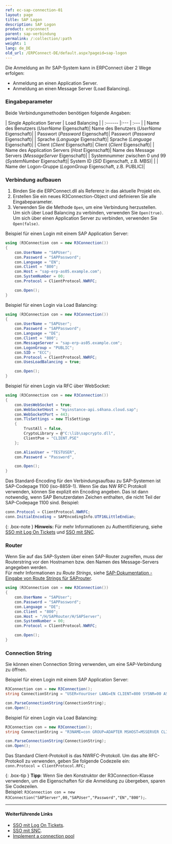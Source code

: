 ```yaml
---
ref: ec-sap-connection-01
layout: page
title: SAP Logon
description: SAP Logon
product: erpconnect
parent: sap-verbindung
permalink: /:collection/:path
weight: 1
lang: de_DE
old_url: /ERPConnect-DE/default.aspx?pageid=sap-logon
---
```


Die Anmeldung an Ihr SAP-System kann in ERPConnect über 2 Wege erfolgen:
- Anmeldung an einen Application Server.
- Anmeldung an einen Message Server (Load Balancing).

### Eingabeparameter

Beide Verbindungsmethoden benötigen folgende Angaben:

| Single Application Server | Load Balancing |
| :------ |:--- | :--- |
| Name des Benutzers (*UserName* Eigenschaft)| Name des Benutzers (*UserName* Eigenschaft)|
| Passwort (*Password* Eigenschaft)| Passwort (*Password* Eigenschaft)|
| Sprache (*Language* Eigenschaft)| Sprache (*Language* Eigenschaft)|
| Client (*Client* Eigenschaft)| Client (*Client* Eigenschaft)|
| Name des Application Servers (*Host* Eigenschaft)| Name des Message Servers (*MessageServer* Eigenschaft)|
| Systemnummer zwischen 0 und 99 (*SystemNumber* Eigenschaft)| System ID (*SID* Eigenschaft, z.B. MBS)|
| | Name der Logon-Gruppe (*LogonGroup* Eigenschaft, z.B. PUBLIC)|


### Verbindung aufbauen

1. Binden Sie die ERPConnect.dll als Referenz in das aktuelle Projekt ein. 
2. Erstellen Sie ein neues R3Connection-Object und definieren Sie alle Eingabeparameter.
3. Verwenden Sie die Methode `Open`, um eine Verbindung herzustellen. <br>
Um sich über Load Balancing zu verbinden, verwenden Sie `Open(true)`. Um sich über einen Application Server zu verbinden, verwenden Sie `Open(false)`.

Beispiel für einen Login mit einem SAP Application Server:

```csharp
using (R3Connection con = new R3Connection())
{
    con.UserName = "SAPUser";
    con.Password = "SAPPassword";
    con.Language = "EN";
    con.Client = "800";
    con.Host = "sap-erp-as05.example.com";
    con.SystemNumber = 00;
    con.Protocol = ClientProtocol.NWRFC;

    con.Open();
}
```

Beispiel für einen Login via Load Balancing:

```csharp
using (R3Connection con = new R3Connection())
{
    con.UserName = "SAPUser";
    con.Password = "SAPPassword";
    con.Language = "DE";
    con.Client = "800";
    con.MessageServer = "sap-erp-as05.example.com";
    con.LogonGroup = "PUBLIC";
    con.SID = "ECC";
    con.Protocol = ClientProtocol.NWRFC;
    con.UsesLoadBalancing = true;

    con.Open();
}
```

Beispiel für einen Login via RFC über WebSocket:

```csharp
using (R3Connection con = new R3Connection())
{
    con.UsesWebSocket = true;
    con.WebSocketHost = "myinstance-api.s4hana.cloud.sap";
    con.WebSocketPort = 443;
    con.TlsSettings = new TlsSettings
    {
        TrustAll = false,
        CryptoLibrary = @"C:\lib\sapcrypto.dll",
        ClientPse = "CLIENT.PSE"
    };

    con.AliasUser = "TESTUSER",
    con.Password = "Password",

    con.Open();
}
```

Das Standard-Encoding für den Verbindungsaufbau zu SAP-Systemen ist SAP-Codepage 1100 (iso-8859-1).
Wenn Sie das NW RFC Protokoll verwenden, können Sie explizit ein Encoding angeben. Das ist dann notwendig, wenn SAP Benutzerdaten Zeichen enthalten, die nicht Teil der SAP-Codepage 1100 sind. Beispiel:<br>

```csharp
conn.Protocol = ClientProtocol.NWRFC; 
conn.InitialEncoding = SAPEncodingInfo.UTF16LittleEndian;
```

{: .box-note }
**Hinweis:** Für mehr Informationen zu Authentifizierung, siehe [SSO mit Log On Tickets](./sso-mit-logon-ticket) und [SSO mit SNC](sso-mit-snc).

### Router
Wenn Sie auf das SAP-System über einen SAP-Router zugreifen, muss der Routerstring vor den Hostnamen bzw. den Namen des Message-Servers angegeben werden. <br>
Für mehr Informationen zu *Route Strings*, siehe [SAP-Dokumentation - Eingabe von Route Strings für SAProuter](https://help.sap.com/saphelp_erp60_sp/helpdata/de/4f/992df1446d11d189700000e8322d00/frameset.htm).

```csharp
using (R3Connection con = new R3Connection())
{
    con.UserName = "SAPUser";
    con.Password = "SAPPassword";
    con.Language = "DE";
    con.Client = "800";
    con.Host = "/H/SAPRouter/H/SAPServer";
    con.SystemNumber = 00;
    con.Protocol = ClientProtocol.NWRFC;

    con.Open();
}
```

### Connection String

Sie können einen Connection String verwenden, um eine SAP-Verbindung zu öffnen. 

Beispiel für einen Login mit einem SAP Application Server:

```csharp
R3Connection con = new R3Connection();
string ConnectionString = "USER=YourUser LANG=EN CLIENT=800 SYSNR=00 ASHOST=sap-erp-as05.example.com PASSWD=YourPassword";

con.ParseConnectionString(ConnectionString);
con.Open();
```

Beispiel für einen Login via Load Balancing:

```csharp
R3Connection con = new R3Connection();
string ConnectionString = "R3NAME=con GROUP=ADAPTER MSHOST=MSSERVER CLIENT=800 LANG=EN USER=YourUserName PASSWD=YourPassword";

con.ParseConnectionString(ConnectionString);
con.Open();
```

Das Standard Client-Protokoll is das NWRFC-Protokoll.
Um das alte RFC-Protokoll zu verwenden, geben Sie folgende Codezeile ein: <br>
`conn.Protocol = ClientProtocol.RFC;`

{: .box-tip }
**Tipp**: Wenn Sie den Konstruktor der R3Connection-Klasse verwenden, um die Eigenschaften für die Anmeldung zu übergeben, sparen Sie Codezeilen. <br>
Beispiel: `R3Connection con = new R3Connection("SAPServer",00,"SAPUser","Password","EN","800");`.

****
#### Weiterführende Links
- [SSO mit Log On Tickets](./sso-mit-logon-ticket).
- [SSO mit SNC](sso-mit-snc).
- [Implement a connection pool](https://kb.theobald-software.com/erpconnect-samples/implement-a-connection-pool)
